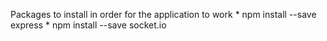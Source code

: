 Packages to install in order for the application to work
    * npm install --save express
    * npm install --save socket.io